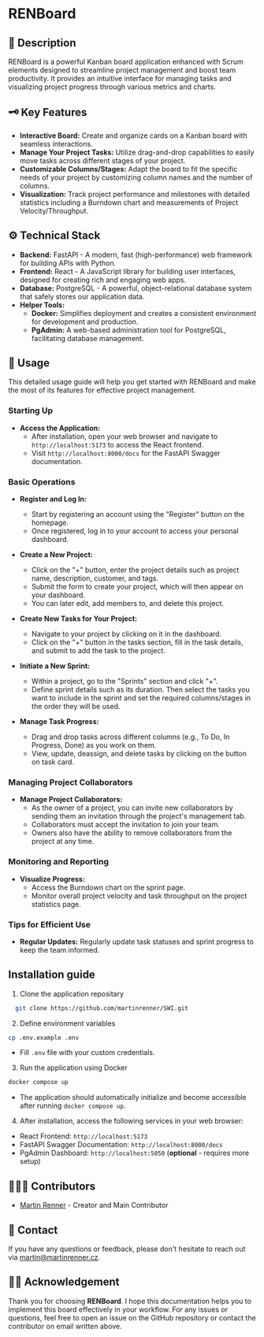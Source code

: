 # RENBoard

## 📖 Description

RENBoard is a powerful Kanban board application enhanced with Scrum elements designed to streamline project management and boost team productivity. It provides an intuitive interface for managing tasks and visualizing project progress through various metrics and charts.

## 🗝️ Key Features

- **Interactive Board:** Create and organize cards on a Kanban board with seamless interactions.
- **Manage Your Project Tasks:** Utilize drag-and-drop capabilities to easily move tasks across different stages of your project.
- **Customizable Columns/Stages:** Adapt the board to fit the specific needs of your project by customizing column names and the number of columns.
- **Visualization:** Track project performance and milestones with detailed statistics including a Burndown chart and measurements of Project Velocity/Throughput.

## ⚙️ Technical Stack

- **Backend:** FastAPI - A modern, fast (high-performance) web framework for building APIs with Python.
- **Frontend:** React - A JavaScript library for building user interfaces, designed for creating rich and engaging web apps.
- **Database:** PostgreSQL - A powerful, object-relational database system that safely stores our application data.
- **Helper Tools:**
  - **Docker:** Simplifies deployment and creates a consistent environment for development and production.
  - **PgAdmin:** A web-based administration tool for PostgreSQL, facilitating database management.

## 🚀 Usage

This detailed usage guide will help you get started with RENBoard and make the most of its features for effective project management.

### Starting Up

- **Access the Application:**
  - After installation, open your web browser and navigate to `http://localhost:5173` to access the React frontend.
  - Visit `http://localhost:8000/docs` for the FastAPI Swagger documentation.

### Basic Operations

- **Register and Log In:**
  - Start by registering an account using the "Register" button on the homepage.
  - Once registered, log in to your account to access your personal dashboard.

- **Create a New Project:**
  - Click on the "+" button, enter the project details such as project name, description, customer, and tags.
  - Submit the form to create your project, which will then appear on your dashboard.
  - You can later edit, add members to, and delete this project.

- **Create New Tasks for Your Project:**
  - Navigate to your project by clicking on it in the dashboard.
  - Click on the "+" button in the tasks section, fill in the task details, and submit to add the task to the project.

- **Initiate a New Sprint:**
  - Within a project, go to the "Sprints" section and click "+".
  - Define sprint details such as its duration. Then select the tasks you want to include in the sprint and set the required columns/stages in the order they will be used.

- **Manage Task Progress:**
  - Drag and drop tasks across different columns (e.g., To Do, In Progress, Done) as you work on them.
  - View, update, deassign, and delete tasks by clicking on the button on task card.

### Managing Project Collaborators

- **Manage Project Collaborators:**
  - As the owner of a project, you can invite new collaborators by sending them an invitation through the project's management tab.
  - Collaborators must accept the invitation to join your team.
  - Owners also have the ability to remove collaborators from the project at any time.

### Monitoring and Reporting

- **Visualize Progress:**
  - Access the Burndown chart on the sprint page.
  - Monitor overall project velocity and task throughput on the project statistics page.

### Tips for Efficient Use

- **Regular Updates:** Regularly update task statuses and sprint progress to keep the team informed.

## Installation guide

1. Clone the application repositary

 ```bash
   git clone https://github.com/martinrenner/SWI.git
```

2. Define environment variables

```bash
cp .env.example .env
```

- Fill `.env` file with your custom credentials.

3. Run the application using Docker

```bash
docker compose up
```

- The application should automatically initialize and become accessible after running `docker compose up`.

4. After installation, access the following services in your web browser:

- React Frontend: `http://localhost:5173`
- FastAPI Swagger Documentation: `http://localhost:8000/docs`
- PgAdmin Dashboard: `http://localhost:5050` (**optional** - requires more setup)

## 👨🏿‍💻 Contributors
- [Martin Renner](https://github.com/martinrenner) - Creator and Main Contributor

## 📧 Contact

If you have any questions or feedback, please don't hesitate to reach out via martin@martinrenner.cz.

## 🙌🏿 Acknowledgement

Thank you for choosing **RENBoard**. I hope this documentation helps you to implement this board effectively in your workflow. For any issues or questions, feel free to open an issue on the GitHub repository or contact the contributor on email written above.